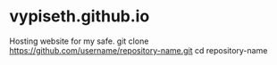# vypiseth.github.io
Hosting website for my safe.
git clone https://github.com/username/repository-name.git
cd repository-name
